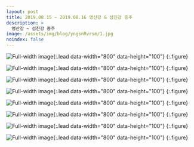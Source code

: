 ```yaml
---
layout: post
title: 2019.08.15 ~ 2019.08.16 영산강 & 섬진강 종주
description: >
  영산강 ~ 섬진강 종주
image: /assets/img/blog/yngsnRvrsm/1.jpg
noindex: false
---
```


![Full-width image](/assets/img/blog/yngsnRvrsm/2.jpg){:.lead data-width="800" data-height="100"}
{:.figure}

![Full-width image](/assets/img/blog/yngsnRvrsm/3.jpg){:.lead data-width="800" data-height="100"}
{:.figure}

![Full-width image](/assets/img/blog/yngsnRvrsm/4.jpg){:.lead data-width="800" data-height="100"}
{:.figure}

![Full-width image](/assets/img/blog/yngsnRvrsm/5.jpg){:.lead data-width="800" data-height="100"}
{:.figure}

![Full-width image](/assets/img/blog/yngsnRvrsm/6.jpg){:.lead data-width="800" data-height="100"}
{:.figure}

![Full-width image](/assets/img/blog/yngsnRvrsm/7.jpg){:.lead data-width="800" data-height="100"}
{:.figure}

![Full-width image](/assets/img/blog/yngsnRvrsm/8.jpg){:.lead data-width="800" data-height="100"}
{:.figure}

![Full-width image](/assets/img/blog/yngsnRvrsm/9.jpg){:.lead data-width="800" data-height="100"}
{:.figure}
